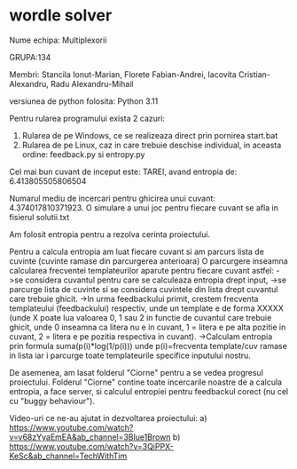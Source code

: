 # wordle solver

Nume echipa: Multiplexorii

GRUPA:134

Membri: Stancila Ionut-Marian,
        Florete Fabian-Andrei,
        Iacovita Cristian-Alexandru,
        Radu Alexandru-Mihail

versiunea de python folosita: Python 3.11

Pentru rularea programului exista 2 cazuri:
1) Rularea de pe Windows, ce se realizeaza direct prin pornirea start.bat
2) Rularea de pe Linux, caz in care trebuie deschise individual, in aceasta ordine: feedback.py si entropy.py

Cel mai bun cuvant de inceput este: TAREI, avand entropia de: 6.413805505806504

Numarul mediu de incercari pentru ghicirea unui cuvant: 4.374017810371923. O simulare a unui joc pentru fiecare cuvant se afla in fisierul solutii.txt

Am folosit entropia pentru a rezolva cerinta proiectului.

Pentru a calcula entropia am luat fiecare cuvant si am parcurs lista de cuvinte (cuvinte ramase din parcurgerea anterioara)
O parcurgere inseamna calcularea frecventei templateurilor aparute pentru fiecare cuvant astfel: 
->se considera cuvantul pentru care se calculeaza entropia drept input,
->se parcurge lista de cuvinte si se considera cuvintele din lista drept cuvantul care trebuie ghicit. 
->In urma feedbackului primit, crestem frecventa templateului (feedbackului) respectiv, unde un template e de forma XXXXX (unde X poate lua valoarea 0, 1 sau 2 in functie de cuvantul care trebuie ghicit, unde 0 inseamna ca litera nu e in cuvant, 1 = litera e pe alta pozitie in cuvant, 2 = litera e pe pozitia respectiva in cuvant). 
->Calculam entropia prin formula suma(p(i)*log(1/p(i))) unde p(i)=frecventa template/cuv ramase in lista iar i parcurge toate templateurile specifice inputului nostru.

De asemenea, am lasat folderul "Ciorne" pentru a se vedea progresul proiectului. Folderul "Ciorne" contine toate incercarile noastre de a calcula entropia, a face server, si calculul entropiei pentru feedbackul corect (nu cel cu "buggy behaviour"). 

Video-uri ce ne-au ajutat in dezvoltarea proiectului:
a) https://www.youtube.com/watch?v=v68zYyaEmEA&ab_channel=3Blue1Brown
b) https://www.youtube.com/watch?v=3QiPPX-KeSc&ab_channel=TechWithTim
